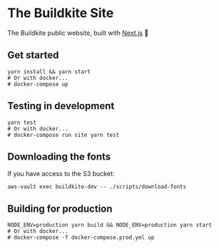 # The Buildkite Site

The Buildkite public website, built with [Next.js](https://github.com/zeit/next.js/) 🐶

## Get started

```shell
yarn install && yarn start
# Or with docker...
# docker-compose up
```

## Testing in development

```shell
yarn test
# Or with docker...
# docker-compose run site yarn test
```

## Downloading the fonts

If you have access to the S3 bucket:

```shell
aws-vault exec buildkite-dev -- ./scripts/download-fonts
```

## Building for production

```shell
NODE_ENV=production yarn build && NODE_ENV=production yarn start
# Or with docker...
# docker-compose -f docker-compose.prod.yml up
```